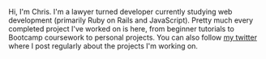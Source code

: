 Hi, I'm Chris. I'm a lawyer turned developer currently studying web development (primarily Ruby on Rails and JavaScript). Pretty much every completed project I've worked on is here, from beginner tutorials to Bootcamp coursework to personal projects. You can also follow [my twitter](https://twitter.com/chris_k_dev) where I post regularly about the projects I'm working on.
